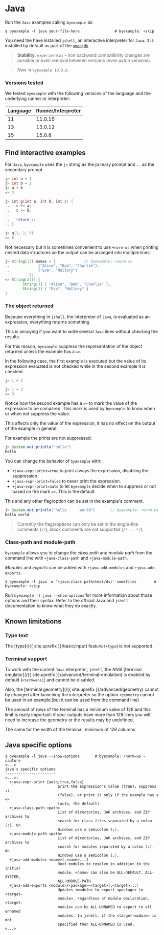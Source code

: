 # Java

Run the `Java` examples calling `byexample` as:

```shell
$ byexample -l java your-file-here                # byexample: +skip
```

You need the have installed `jshell`, an interactive interpreter
for `Java`. It is installed by default as part of the
[`openjdk`](https://openjdk.java.net/).

> **Stability**: ``experimental`` - non backward compatibility changes are
> possible or even removal between versions (even patch versions).

> *New* in ``byexample 10.3.0``.

### Versions tested

We tested `byexample` with the following versions of the language
and the underlying runner or interpreter:

<!-- matrix CI begin -->

| Language   | Runner/Interpreter   |
|------------|----------------------|
| 11         | 11.0.16              |
| 13         | 13.0.12              |
| 15         | 15.0.8               |

<!-- matrix CI end -->

## Find interactive examples

For ``Java``, ``byexample`` uses the ``j>`` string as the primary prompt
and ``..`` as the secondary prompt.


```java
j> int a = 1
j> int b = 2
j> a + b
=> 3

j> int g(int a, int b, int c) {
..   c += a;
..   c += b;
..
..   return c;
.. }

j> g(1, 2, 3)
=> 6
```

Not necessary but it is sometimes convenient to use `+norm-ws`
when printing nested data structures so the output can be arranged into
multiple lines:

```java
j> String[][] names = {             // byexample: +norm-ws
..             {"Alice", "Bob", "Charlie"},
..             {"Eve", "Mallory"}
..         };
=> String[2][] {
        String[3] { "Alice", "Bob", "Charlie" },
        String[2] { "Eve", "Mallory" }
}
```

### The object returned

Because everything in `jshell`, the interpreter of `Java`, is evaluated
as an expression, everything returns something.

This is annoying if you want to write several ``Java`` lines without checking
the results.

For this reason, ``byexample`` suppress the representation of the object
returned unless the example has a ``=>``.

In the following case, the first example is executed but the value of
its expression evaluated is not checked while in the second example
it is checked.

```java
j> 1 + 2

j> 1 + 2
=> 3
```

Notice how the second example has a `=>` to mark the value of the
expression to be compared. This mark is used by `byexample` to know when
or when not suppress the value.

This affects only the value of the expression, it has no effect on the
output of the example in general.

For example the prints are not suppressed:

```java
j> System.out.println("hello")
hello
```

You can change the behavior of `byexample` with:

 - `+java-expr-print=true` to print always the expression, disabling the
suppression
 - `+java-expr-print=false` to never print the expression.
 - `+java-expr-print=auto` to let `byexample` decide when to suppress or
not based on the mark `=>`. This is the default.

This and any other flag/option can be set in the example's comment.

```java
j> System.out.println("hello      world")       // byexample: +norm-ws
hello world
```

> Currently the flags/options can only be set in the single-line
> comments (`//`); block comments are not supported (`/* .. */`).

### Class-path and module-path

`byexample` allows you to change the *class path* and *module path*
from the command line with `+java-class-path` and `+java-module-path`.

*Modules* and *exports* can be added with `+java-add-modules` and
`+java-add-exports`.

```shell
$ byexample -l java -o '+java-class-path=test/ds/' somefiles        # byexample: +skip
```

Run `byexample -l java --show-options` for more information about those
options and their syntax. Refer to the official Java and `jshell`
documentation to know what they do exactly.


## Known limitations

### Type text

The [type](/{{ site.uprefix }}/basic/input)
feature (`+type`) is not supported.

### Terminal support

To work with the current `Java` interpreter, ``jshell``, the ANSI
[terminal emulator](/{{ site.uprefix }}/advanced/terminal-emulation) is
enabled by default (``+term=ansi``) and cannot be disabled.

Also, the [terminal geometry](/{{ site.uprefix }}/advanced/geometry)
cannot by changed after launching the interpreter
so the option ``+geometry`` cannot be used in an example (but it can be
used from the command line)

The amount of rows of the terminal has a minimum value of 128 and this limit
is really important: if your outputs have more than 128 lines you will need
to increase the geometry or the results may be undefined.

The same for the width of the terminal: minimum of 128 columns.

## Java specific options

```
$ byexample -l java --show-options       # byexample: +norm-ws -capture
<...>
java's specific options
-----------------------
<...>:
  +java-expr-print {auto,true,false}
                        print the expression's value (true); suppress it
                        (false); or print it only if the example has a =>
                        (auto, the default)
  +java-class-path <path>
                        List of directories, JAR archives, and ZIP archives to
                        search for class files separated by a colon (:). On
                        Windows use a semicolon (;).
  +java-module-path <path>
                        List of directories, JAR archives, and ZIP archives to
                        search for modules separated by a colon (:). On
                        Windows use a semicolon (;).
  +java-add-modules <name>[,<name>...]
                        Root modules to resolve in addition to the initial
                        module. <name> can also be ALL-DEFAULT, ALL-SYSTEM,
                        ALL-MODULE-PATH.
  +java-add-exports <module>/<package>=<target>[,<target>...]
                        Updates <module> to export <package> to <target-
                        module>, regardless of module declaration. <target-
                        module> can be ALL-UNNAMED to export to all unnamed
                        modules. In jshell, if the <target-module> is not
                        specified then ALL-UNNAMED is used.
<...>
```
